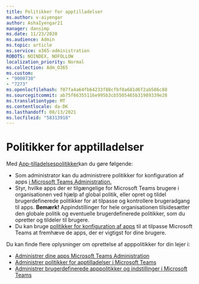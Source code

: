 ```yaml
---
title: Politikker for apptilladelser
ms.author: v-aiyengar
author: AshaIyengar21
manager: dansimp
ms.date: 11/23/2020
ms.audience: Admin
ms.topic: article
ms.service: o365-administration
ROBOTS: NOINDEX, NOFOLLOW
localization_priority: Normal
ms.collection: Adm_O365
ms.custom:
- "9000730"
- "7273"
ms.openlocfilehash: f07fa4a64fb64233f88cfbf0a681d6f2ab586c88
ms.sourcegitcommit: ab75f66355116e995b3cb5505465b31989339e28
ms.translationtype: MT
ms.contentlocale: da-DK
ms.lasthandoff: 08/13/2021
ms.locfileid: "58313918"
---
```

# <a name="app-permission-policies"></a>Politikker for apptilladelser

Med [App-tilladelsespolitikker](https://docs.microsoft.com/microsoftteams/teams-app-permission-policies)kan du gøre følgende:
- Som administrator kan du administrere politikker for konfiguration af apps [i Microsoft Teams Administration.](https://admin.teams.microsoft.com/policies/app-permission)
- Styr, hvilke apps der er tilgængelige for Microsoft Teams brugere [](https://docs.microsoft.com/microsoftteams/teams-app-permission-policies#create-a-custom-app-permission-policy) i organisationen ved hjælp af global politik, eller opret og tildel brugerdefinerede politikker for at tilpasse og kontrollere brugeradgang til apps. 
**Bemærk!** Appindstillinger for hele organisationen tilsidesætter den globale politik og eventuelle brugerdefinerede politikker, som du opretter og tildeler til brugere.
- Du kan bruge [politikker for konfiguration af apps](https://docs.microsoft.com/microsoftteams/teams-app-setup-policies) til at tilpasse Microsoft Teams at fremhæve de apps, der er vigtigst for dine brugere. 


Du kan finde flere oplysninger om oprettelse af apppolitikker for din lejer i:
- [Administrer dine apps Microsoft Teams Administration](https://docs.microsoft.com/MicrosoftTeams/manage-apps)
- [Administrer politikker for apptilladelser i Microsoft Teams](https://docs.microsoft.com/microsoftteams/teams-app-permission-policies)
- [Administrer brugerdefinerede apppolitikker og indstillinger i Microsoft Teams](https://docs.microsoft.com/MicrosoftTeams/teams-custom-app-policies-and-settings)
